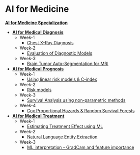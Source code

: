 # AI for Medicine

**[AI for Medicine Specialization](https://www.coursera.org/specializations/ai-for-medicine?)**
+ **[AI for Medical Diagnosis](https://www.coursera.org/learn/ai-for-medical-diagnosis)**
  + Week-1
    + [Chest X-Ray Diagnosis](https://github.com/jaygshah/AI-for-Medicine/blob/master/AI%20for%20Medical%20Diagnosis/Week-1/C1M1_Assignment.ipynb)
  + Week-2
    + [Evaluation of Diagnostic Models](https://github.com/jaygshah/AI-for-Medicine/blob/master/AI%20for%20Medical%20Diagnosis/Week-2/C1M2_Assignment.ipynb)
  + Week-3
    + [Brain Tumor Auto-Segmentation for MRI](https://github.com/jaygshah/AI-for-Medicine/blob/master/AI%20for%20Medical%20Diagnosis/Week-3/C1M3_Assignment.ipynb)
+ **[AI for Medical Prognosis](https://www.coursera.org/learn/ai-for-medical-prognosis)**
  + Week-1
    + [Using linear risk models & C-index](https://github.com/jaygshah/AI-for-Medicine/blob/master/AI%20for%20Medical%20Prognosis/Week-1/C2M1_Assignment.ipynb)
  + Week-2
    + [Risk models](https://github.com/jaygshah/AI-for-Medicine/blob/master/AI%20for%20Medical%20Prognosis/Week-2/C2M2_Assignment.ipynb)
  + Week-3
    + [Survival Analysis using non-parametric methods](https://github.com/jaygshah/AI-for-Medicine/blob/master/AI%20for%20Medical%20Prognosis/Week-3/C2M3_Assignment.ipynb)
  + Week-4
    + [Cox Proportional Hazards & Random Survival Forests](https://github.com/jaygshah/AI-for-Medicine/blob/master/AI%20for%20Medical%20Prognosis/Week-4/C2M4_Assignment.ipynb)
+ **[AI for Medical Treatment](https://www.coursera.org/learn/ai-for-medical-treatment)**
  + Week-1
    + [Estimating Treatment Effect using ML](https://github.com/jaygshah/AI-for-Medicine/blob/master/AI%20for%20Medical%20Treatment/Week-1/C3M1_Assignment.ipynb)
  + Week-2
    + [Natural Language Entity Extraction](https://github.com/jaygshah/AI-for-Medicine/blob/master/AI%20for%20Medical%20Treatment/Week-2/C3M2_Assignment.ipynb)
  + Week-3
    + [ML interpretation - GradCam and feature importance](https://github.com/jaygshah/AI-for-Medicine/blob/master/AI%20for%20Medical%20Treatment/Week-3/C3M3_Assignment.ipynb)
